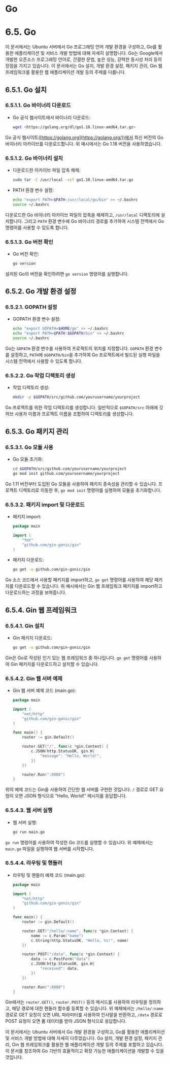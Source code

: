 # Go

# 6.5. Go

이 문서에서는 Ubuntu 서버에서 Go 프로그래밍 언어 개발 환경을 구성하고, Go를 활용한 애플리케이션 및 서비스 개발 방법에 대해 자세히 설명합니다. Go는 Google에서 개발한 오픈소스 프로그래밍 언어로, 간결한 문법, 높은 성능, 강력한 동시성 처리 등의 장점을 가지고 있습니다. 이 문서에서는 Go 설치, 개발 환경 설정, 패키지 관리, Gin 웹 프레임워크를 활용한 웹 애플리케이션 개발 등의 주제를 다룹니다.

## 6.5.1. Go 설치

### 6.5.1.1. Go 바이너리 다운로드

- Go 공식 웹사이트에서 바이너리 다운로드:
    
    ```bash
    wget <https://golang.org/dl/go1.18.linux-amd64.tar.gz>
    
    ```
    

Go 공식 웹사이트([https://golang.org](https://golang.org/))에서 최신 버전의 Go 바이너리 아카이브를 다운로드합니다. 위 예시에서는 Go 1.18 버전을 사용하였습니다.

### 6.5.1.2. Go 바이너리 설치

- 다운로드한 아카이브 파일 압축 해제:
    
    ```bash
    sudo tar -C /usr/local -xzf go1.18.linux-amd64.tar.gz
    
    ```
    
- PATH 환경 변수 설정:
    
    ```bash
    echo "export PATH=$PATH:/usr/local/go/bin" >> ~/.bashrc
    source ~/.bashrc
    
    ```
    

다운로드한 Go 바이너리 아카이브 파일의 압축을 해제하고, `/usr/local` 디렉토리에 설치합니다. 그리고 `PATH` 환경 변수에 Go 바이너리 경로를 추가하여 시스템 전역에서 Go 명령어를 사용할 수 있도록 합니다.

### 6.5.1.3. Go 버전 확인

- Go 버전 확인:
    
    ```bash
    go version
    
    ```
    

설치된 Go의 버전을 확인하려면 `go version` 명령어를 실행합니다.

## 6.5.2. Go 개발 환경 설정

### 6.5.2.1. GOPATH 설정

- GOPATH 환경 변수 설정:
    
    ```bash
    echo "export GOPATH=$HOME/go" >> ~/.bashrc
    echo "export PATH=$PATH:$GOPATH/bin" >> ~/.bashrc
    source ~/.bashrc
    
    ```
    

Go는 `GOPATH` 환경 변수를 사용하여 프로젝트의 위치를 지정합니다. `GOPATH` 환경 변수를 설정하고, `PATH`에 `$GOPATH/bin`을 추가하여 Go 프로젝트에서 빌드된 실행 파일을 시스템 전역에서 사용할 수 있도록 합니다.

### 6.5.2.2. Go 작업 디렉토리 생성

- 작업 디렉토리 생성:
    
    ```bash
    mkdir -p $GOPATH/src/github.com/yourusername/yourproject
    
    ```
    

Go 프로젝트를 위한 작업 디렉토리를 생성합니다. 일반적으로 `$GOPATH/src` 아래에 깃허브 사용자 이름과 프로젝트 이름을 조합하여 디렉토리를 생성합니다.

## 6.5.3. Go 패키지 관리

### 6.5.3.1. Go 모듈 사용

- Go 모듈 초기화:
    
    ```bash
    cd $GOPATH/src/github.com/yourusername/yourproject
    go mod init github.com/yourusername/yourproject
    
    ```
    

Go 1.11 버전부터 도입된 Go 모듈을 사용하여 패키지 종속성을 관리할 수 있습니다. 프로젝트 디렉토리로 이동한 후, `go mod init` 명령어를 실행하여 모듈을 초기화합니다.

### 6.5.3.2. 패키지 import 및 다운로드

- 패키지 import:
    
    ```go
    package main
    
    import (
        "fmt"
        "github.com/gin-gonic/gin"
    )
    
    ```
    
- 패키지 다운로드:
    
    ```bash
    go get -u github.com/gin-gonic/gin
    
    ```
    

Go 소스 코드에서 사용할 패키지를 import하고, `go get` 명령어를 사용하여 해당 패키지를 다운로드할 수 있습니다. 위 예시에서는 Gin 웹 프레임워크 패키지를 import하고 다운로드하는 과정을 보여줍니다.

## 6.5.4. Gin 웹 프레임워크

### 6.5.4.1. Gin 설치

- Gin 패키지 다운로드:
    
    ```bash
    go get -u github.com/gin-gonic/gin
    
    ```
    

Gin은 Go로 작성된 인기 있는 웹 프레임워크 중 하나입니다. `go get` 명령어를 사용하여 Gin 패키지를 다운로드하고 설치할 수 있습니다.

### 6.5.4.2. Gin 웹 서버 예제

- Gin 웹 서버 예제 코드 (main.go):
    
    ```go
    package main
    
    import (
        "net/http"
        "github.com/gin-gonic/gin"
    )
    
    func main() {
        router := gin.Default()
    
        router.GET("/", func(c *gin.Context) {
            c.JSON(http.StatusOK, gin.H{
                "message": "Hello, World!",
            })
        })
    
        router.Run(":8080")
    }
    
    ```
    

위의 예제 코드는 Gin을 사용하여 간단한 웹 서버를 구현한 것입니다. `/` 경로로 GET 요청이 오면 JSON 형식으로 "Hello, World!" 메시지를 응답합니다.

### 6.5.4.3. 웹 서버 실행

- 웹 서버 실행:
    
    ```bash
    go run main.go
    
    ```
    

`go run` 명령어를 사용하여 작성한 Go 코드를 실행할 수 있습니다. 위 예제에서는 `main.go` 파일을 실행하여 웹 서버를 시작합니다.

### 6.5.4.4. 라우팅 및 핸들러

- 라우팅 및 핸들러 예제 코드 (main.go):
    
    ```go
    package main
    
    import (
        "net/http"
        "github.com/gin-gonic/gin"
    )
    
    func main() {
        router := gin.Default()
    
        router.GET("/hello/:name", func(c *gin.Context) {
            name := c.Param("name")
            c.String(http.StatusOK, "Hello, %s!", name)
        })
    
        router.POST("/data", func(c *gin.Context) {
            data := c.PostForm("data")
            c.JSON(http.StatusOK, gin.H{
                "received": data,
            })
        })
    
        router.Run(":8080")
    }
    
    ```
    

Gin에서는 `router.GET()`, `router.POST()` 등의 메서드를 사용하여 라우팅을 정의하고, 해당 경로에 대한 핸들러 함수를 등록할 수 있습니다. 위 예제에서는 `/hello/:name` 경로로 GET 요청이 오면 URL 파라미터를 사용하여 인사말을 반환하고, `/data` 경로로 POST 요청이 오면 폼 데이터를 받아 JSON 형식으로 응답합니다.

이 문서에서는 Ubuntu 서버에서 Go 개발 환경을 구성하고, Go를 활용한 애플리케이션 및 서비스 개발 방법에 대해 자세히 다루었습니다. Go 설치, 개발 환경 설정, 패키지 관리, Gin 웹 프레임워크를 활용한 웹 애플리케이션 개발 등의 주제를 포함하고 있습니다. 이 문서를 참조하여 Go 기반의 효율적이고 확장 가능한 애플리케이션을 개발할 수 있을 것입니다.